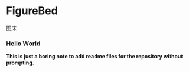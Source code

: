 # FigureBed

图床

### Hello World

**This is just a boring note to add readme files for the repository without prompting.**

